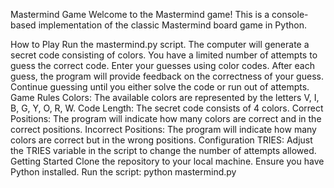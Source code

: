 Mastermind Game
Welcome to the Mastermind game! This is a console-based implementation of the classic Mastermind board game in Python.

How to Play
Run the mastermind.py script.
The computer will generate a secret code consisting of colors.
You have a limited number of attempts to guess the correct code.
Enter your guesses using color codes.
After each guess, the program will provide feedback on the correctness of your guess.
Continue guessing until you either solve the code or run out of attempts.
Game Rules
Colors: The available colors are represented by the letters V, I, B, G, Y, O, R, W.
Code Length: The secret code consists of 4 colors.
Correct Positions: The program will indicate how many colors are correct and in the correct positions.
Incorrect Positions: The program will indicate how many colors are correct but in the wrong positions.
Configuration
TRIES: Adjust the TRIES variable in the script to change the number of attempts allowed.
Getting Started
Clone the repository to your local machine.
Ensure you have Python installed.
Run the script: python mastermind.py
